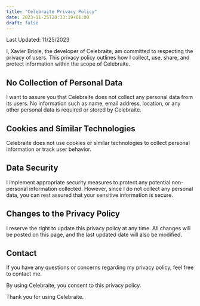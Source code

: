 ```yaml
---
title: "Celebraite Privacy Policy"
date: 2023-11-25T20:33:19+01:00
draft: false
---
```


Last Updated: 11/25/2023

I, Xavier Briole, the developer of Celebraite, am committed to respecting the privacy of users. This privacy policy outlines how I collect, use, share, and protect information within the scope of Celebraite.

## No Collection of Personal Data

I want to assure you that Celebraite does not collect any personal data from its users. No information such as name, email address, location, or any other personal data is required or stored by Celebraite.

<!--
## Non-Personal Data Collected

While I do not collect personal data, Celebraite may collect non-personal information for statistical and user experience improvement purposes. This information may include aggregated data on application usage, popular features, potential errors, etc.
-->

## Cookies and Similar Technologies

Celebraite does not use cookies or similar technologies to collect personal information or track user behavior.

## Data Security

I implement appropriate security measures to protect any potential non-personal information collected. However, since I do not collect any personal data, you can rest assured that your sensitive information is secure.

## Changes to the Privacy Policy

I reserve the right to update this privacy policy at any time. All changes will be posted on this page, and the last updated date will also be modified.

## Contact

If you have any questions or concerns regarding my privacy policy, feel free to contact me.

By using Celebraite, you consent to this privacy policy.

Thank you for using Celebraite.
